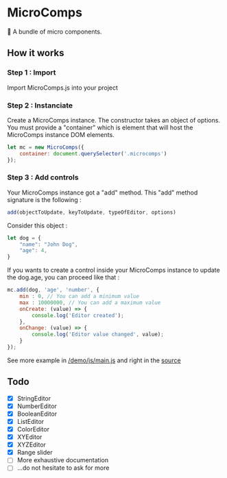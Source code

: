 # MicroComps
🧱 A bundle of micro components.

## How it works
### Step 1 : Import
Import MicroComps.js into your project

### Step 2 : Instanciate
Create a MicroComps instance. The constructor takes an object of options. You must provide a "container" which is element that will host the MicroComps instance DOM elements.
```javascript
let mc = new MicroComps({
	container: document.querySelector('.microcomps')
});
```

### Step 3 : Add controls
Your MicroComps instance got a "add" method. This "add" method signature is the following :
```javascript
add(objectToUpdate, keyToUpdate, typeOfEditor, options)
```
Consider this object :
```javascript
let dog = {
	"name": "John Dog",
	"age": 4,
}
```
If you wants to create a control inside your MicroComps instance to update the dog.age, you can proceed like that :
```javascript
mc.add(dog, 'age', 'number', {
	min : 0, // You can add a minimum value
	max : 10000000, // You can add a maximum value
	onCreate: (value) => {
		console.log('Editor created');
	},
	onChange: (value) => {
		console.log('Editor value changed', value);
	}
});
```
See more example in [/demo/js/main.js](/demo/js/main.js) and right in the [source](MicroComps.js)

## Todo
- [x] StringEditor
- [x] NumberEditor
- [x] BooleanEditor
- [x] ListEditor
- [x] ColorEditor
- [x] XYEditor
- [x] XYZEditor
- [x] Range slider
- [ ] More exhaustive documentation
- [ ] ...do not hesitate to ask for more

